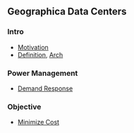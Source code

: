 ## Geographica Data Centers


### Intro
- [Motivation](./file/examples.md)
- [Definition](), [Arch]()


### Power Management
- [Demand Response](./file/demandResponse.md)


### Objective
- [Minimize Cost](./file/minCost.md)



